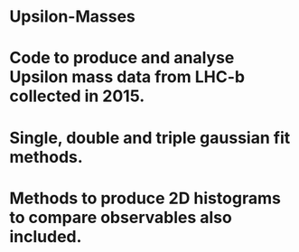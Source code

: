 # Upsilon-Masses

# Code to produce and analyse Upsilon mass data from LHC-b collected in 2015.

# Single, double and triple gaussian fit methods.

# Methods to produce 2D histograms to compare observables also included.
